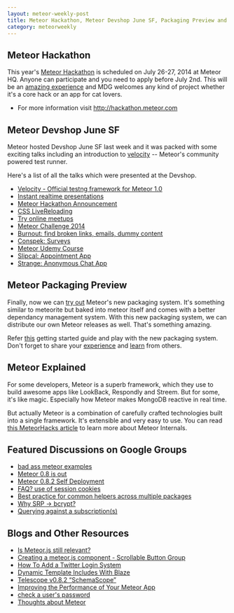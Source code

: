```yaml
---
layout: meteor-weekly-post
title: Meteor Hackathon, Meteor Devshop June SF, Packaging Preview and More
category: meteorweekly
---
```


## Meteor Hackathon

This year's [Meteor Hackathon](http://hackathon.meteor.com) is scheduled on July 26-27, 2014 at Meteor HQ. Anyone can participate and you need to apply before July 2nd. This will be an [amazing experience](https://www.flickr.com/photos/98640337@N05/9253761564/) and MDG welcomes any kind of project whether it's a core hack or an app for cat lovers.

* For more information visit <http://hackathon.meteor.com>

## Meteor Devshop June SF

Meteor hosted Devshop June SF last week and it was packed with some exciting talks including an introduction to [velocity](https://github.com/xolvio/velocity) -- Meteor's community powered test runner.

Here's a list of all the talks which were presented at the Devshop.

* [Velocity - Official testng framework for Meteor 1.0](https://www.youtube.com/watch?v=kwFv1mXrLWE&t=40m19s)
* [Instant realtime presentations](https://www.youtube.com/watch?v=kwFv1mXrLWE&t=59m47s)
* [Meteor Hackathon Announcement](https://www.youtube.com/watch?v=kwFv1mXrLWE&t=1h29m01s)
* [CSS LiveReloading](https://www.youtube.com/watch?v=kwFv1mXrLWE&t=1h32m40s)
* [Try online meetups](https://www.youtube.com/watch?v=kwFv1mXrLWE&t=1h37m24s)
* [Meteor Challenge 2014](https://www.youtube.com/watch?v=kwFv1mXrLWE&t=1h42m38s)
* [Burnout: find broken links, emails, dummy content](https://www.youtube.com/watch?v=kwFv1mXrLWE&t=1h48m40s)
* [Conspek: Surveys](https://www.youtube.com/watch?v=kwFv1mXrLWE&t=1h55m08s)
* [Meteor Udemy Course](https://www.youtube.com/watch?v=kwFv1mXrLWE&t=2h01m23s)
* [Slipcal: Appointment App](https://www.youtube.com/watch?v=kwFv1mXrLWE&t=2h07m28s)
* [Strange: Anonymous Chat App](https://www.youtube.com/watch?v=kwFv1mXrLWE&t=2h14m50s)

## Meteor Packaging Preview

Finally, now we can [try out](https://meteor.hackpad.com/Getting-Started-With-Unipackage-IOckQBQgXaQ) Meteor's new packaging system. It's something similar to meteorite but baked into meteor itself and comes with a better dependancy management system. With this new packaging system, we can distribute our own Meteor releases as well. That's something amazing.

Refer [this](https://meteor.hackpad.com/Getting-Started-With-Unipackage-IOckQBQgXaQ) getting started guide and play with the new packaging system. Don't forget to share your [experience](https://groups.google.com/forum/#!topic/meteor-core/OS54_kc8O5U) and [learn](https://groups.google.com/forum/#!topic/meteor-core/OS54_kc8O5U) from others.

## Meteor Explained

For some developers, Meteor is a superb framework, which they use to build awesome apps like LookBack, Respondly and Streem. But for some, it's like magic. Especially how Meteor makes MongoDB reactive in real time.

But actually Meteor is a combination of carefully crafted technologies built into a single framework. It's extensible and very easy to use. You can read [this MeteorHacks article](http://meteorhacks.com/journey-into-meteors-reactivity.html) to learn more about Meteor Internals.

## Featured Discussions on Google Groups

* [bad ass meteor examples](https://groups.google.com/forum/#!topic/meteor-talk/J3iQz7Bhh50)
* [Meteor 0.8 is out](https://groups.google.com/forum/#!topic/meteor-talk/rux3C-xykgU)
* [Meteor 0.8.2 Self Deployment](https://groups.google.com/forum/#!topic/meteor-talk/fhZSrBNlh-I)
* [FAQ? use of session cookies](https://groups.google.com/forum/#!topic/meteor-talk/ylw4efD4xV0)
* [Best practice for common helpers across multiple packages](https://groups.google.com/forum/#!topic/meteor-talk/KLUciS39uwI)
* [Why SRP -> bcrypt?](https://groups.google.com/forum/#!topic/meteor-core/dDD_u6mN4LA)
* [Querying against a subscription(s)](https://groups.google.com/forum/#!topic/meteor-core/m685gtqGi5I)

## Blogs and Other Resources

* [Is Meteor.js still relevant?](http://www.reddit.com/r/javascript/comments/292jne/is_meteorjs_still_relevant/)
* [Creating a meteor.js component - Scrollable Button Group](http://www.manuel-schoebel.com/blog/creating-a-meteorjs-component---scrollable-button-group)
* [How To Add a Twitter Login System](http://meteortips.com/twitter-account-login-system-tutorial/)
* [Dynamic Template Includes With Blaze](https://www.discovermeteor.com/blog/blaze-dynamic-template-includes/)
* [Telescope v0.8.2 “SchemaScope”](http://telesc.pe/blog/telescope-v082-schemascope/)
* [Improving the Performance of Your Meteor App](https://www.discovermeteor.com/blog/improving-the-performance-of-your-meteor-app/)
* [check a user's password](https://dweldon.silvrback.com/check-password)
* [Thoughts about Meteor](https://medium.com/@rldm_/thoughts-about-meteor-e8f7f9c4080c)
